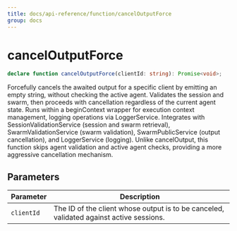 ```yaml
---
title: docs/api-reference/function/cancelOutputForce
group: docs
---
```


# cancelOutputForce

```ts
declare function cancelOutputForce(clientId: string): Promise<void>;
```

Forcefully cancels the awaited output for a specific client by emitting an empty string, without checking the active agent.
Validates the session and swarm, then proceeds with cancellation regardless of the current agent state.
Runs within a beginContext wrapper for execution context management, logging operations via LoggerService.
Integrates with SessionValidationService (session and swarm retrieval), SwarmValidationService (swarm validation),
SwarmPublicService (output cancellation), and LoggerService (logging).
Unlike cancelOutput, this function skips agent validation and active agent checks, providing a more aggressive cancellation mechanism.

## Parameters

| Parameter | Description |
|-----------|-------------|
| `clientId` | The ID of the client whose output is to be canceled, validated against active sessions. |
